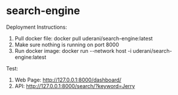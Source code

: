 # search-engine


Deployment Instructions:
1. Pull docker file: docker pull uderani/search-engine:latest
2. Make sure nothing is running on port 8000
3. Run docker image: docker run --network host -i uderani/search-engine:latest

Test:
1. Web Page: http://127.0.0.1:8000/dashboard/
2. API: http://127.0.0.1:8000/search/?keyword=Jerry
